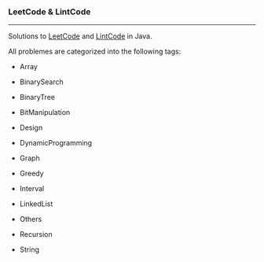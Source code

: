 ### LeetCode & LintCode

---

Solutions to [LeetCode](https://leetcode.com/problemset/all/) and [LintCode](http://lintcode.com/en/problem/) in Java.

All problemes are categorized into the following tags:

- Array

- BinarySearch

- BinaryTree

- BitManipulation

- Design

- DynamicProgramming

- Graph

- Greedy

- Interval

- LinkedList

- Others

- Recursion

- String